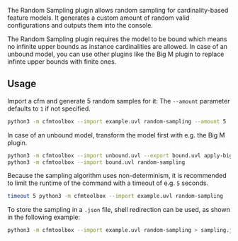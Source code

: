 The Random Sampling plugin allows random sampling for cardinality-based feature models.
It generates a custom amount of random valid configurations and outputs them into the console.

The Random Sampling plugin requires the model to be bound which means no infinite upper bounds as instance cardinalities are allowed.
In case of an unbound model, you can use other plugins like the Big M plugin to replace infinte upper bounds with finite ones.

## Usage

Import a cfm and generate 5 random samples for it:
The `--amount` parameter defaults to `1` if not specified.

```bash
python3 -m cfmtoolbox --import example.uvl random-sampling --amount 5
```

In case of an unbound model, transform the model first with e.g. the Big M plugin.

```bash
python3 -m cfmtoolbox --import unbound.uvl --export bound.uvl apply-big-m
python3 -m cfmtoolbox --import bound.uvl random-sampling 
```

Because the sampling algorithm uses non-determinism, it is recommended to limit the runtime of the command with a timeout of e.g. `5` seconds.

```bash
timeout 5 python3 -m cfmtoolbox --import example.uvl random-sampling
```

To store the sampling in a `.json` file, shell redirection can be used, as shown in the following example:

```bash
python3 -m cfmtoolbox --import example.uvl random-sampling > sampling.json
```
